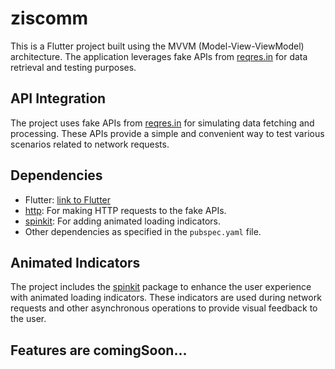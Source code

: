 # ziscomm

This is a Flutter project built using the MVVM (Model-View-ViewModel) architecture. The application leverages fake APIs from [reqres.in](https://reqres.in/) for data retrieval and testing purposes.

## API Integration

The project uses fake APIs from [reqres.in](https://reqres.in/) for simulating data fetching and processing. These APIs provide a simple and convenient way to test various scenarios related to network requests.

## Dependencies

- Flutter: [link to Flutter](https://flutter.dev/)
- [http](https://pub.dev/packages/http): For making HTTP requests to the fake APIs.
- [spinkit](https://pub.dev/packages/spinkit): For adding animated loading indicators.
- Other dependencies as specified in the `pubspec.yaml` file.

## Animated Indicators

The project includes the [spinkit](https://pub.dev/packages/spinkit) package to enhance the user experience with animated loading indicators. These indicators are used during network requests and other asynchronous operations to provide visual feedback to the user.

## Features are comingSoon...

